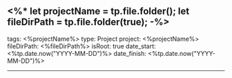 <%*
let projectName = tp.file.folder();
let fileDirPath = tp.file.folder(true);
-%>
---
tags: <%projectName%>
type: Project
project: <%projectName%>
fileDirPath: <%fileDirPath%>
isRoot: true
date_start: <%tp.date.now("YYYY-MM-DD")%>
date_finish: <%tp.date.now("YYYY-MM-DD")%>

---
